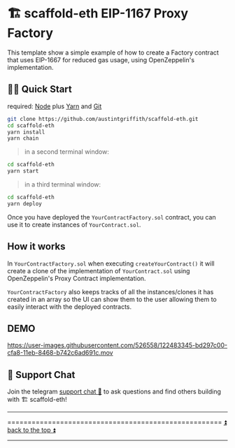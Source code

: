 # 🏗 scaffold-eth EIP-1167 Proxy Factory 

This template show a simple example of how to create a Factory contract that uses EIP-1667 for reduced gas usage, using OpenZeppelin's implementation.

## 🏃‍♀️ Quick Start

required: [Node](https://nodejs.org/dist/latest-v12.x/) plus [Yarn](https://classic.yarnpkg.com/en/docs/install/) and [Git](https://git-scm.com/downloads)


```bash
git clone https://github.com/austintgriffith/scaffold-eth.git
cd scaffold-eth
yarn install
yarn chain
```

> in a second terminal window:

```bash
cd scaffold-eth
yarn start
```

> in a third terminal window:

```bash
cd scaffold-eth
yarn deploy
```

Once you have deployed the `YourContractFactory.sol` contract, you can use it to create instances of `YourContract.sol`.

## How it works

In `YourContractFactory.sol` when executing `createYourContract()` it will create a clone of the implementation of `YourContract.sol` using OpenZeppelin's Proxy Contract implementation. 

`YourContractFactory` also keeps tracks of all the instances/clones it has created in an array so the UI can show them to the user allowing them to easily interact with the deployed contracts.

## DEMO
https://user-images.githubusercontent.com/526558/122483345-bd297c00-cfa8-11eb-8468-b742c6ad691c.mov

## 💬 Support Chat

Join the telegram [support chat 💬](https://t.me/joinchat/KByvmRe5wkR-8F_zz6AjpA)  to ask questions and find others building with 🏗 scaffold-eth!

---

===================================================== [⏫ back to the top ⏫](https://github.com/austintgriffith/scaffold-eth#-scaffold-eth)

---
